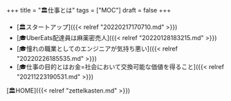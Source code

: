 +++
title = "🏛仕事とは"
tags = ["MOC"]
draft = false
+++

-   [🏛スタートアップ]({{< relref "20220217170710.md" >}})
-   [🎓UberEats配達員は麻薬密売人]({{< relref "20220128183215.md" >}})
-   [🎓憧れの職業としてのエンジニアが気持ち悪い]({{< relref "20220226185535.md" >}})
-   [🎓仕事の目的とはお金=社会において交換可能な価値を得ること]({{< relref "20211223190531.md" >}})

[🏛HOME]({{< relref "zettelkasten.md" >}})

